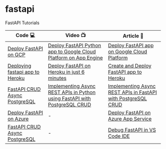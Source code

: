 # fastapi
FastAPI Tutorials


| Code 💻 | Video 📺 | Article 📝 |
|----------|-------------|------|
| [Deploy FastAPI on GCP](/windson/fastapi/tree/fastapi-deploy-google-cloud-platform) | [Deploy FastAPI Python app to Google Cloud Platform on App Engine](https://bit.ly/3g0VwFE) | [Deploy FastAPI app on Google Cloud Platform](https://bit.ly/3axKog8) |
| [Deploying fastapi app to Heroku](/windson/fastapi/tree/fastapi-deploy-heroku) | [Deploy FastAPI on Heroku in just 6 minutes](http://bit.ly/3aO1g35) | [Create and Deploy FastAPI app to Heroku](http://bit.ly/2RD68jM) |
| [FastAPI CRUD Async PostgreSQL](/windson/fastapi/tree/fastapi-postgresql-azure-deploy) | [Implementing Async REST APIs in Python using FastAPI with PostgreSQL CRUD](https://bit.ly/3j42qvf) | [Implementing Async REST APIs in FastAPI with PostgreSQL CRUD](https://bit.ly/2O6onvp) |
| [Deploy FastAPI on Azure](/windson/fastapi/tree/fastapi-postgresql-azure-deploy) | - | [Deploy FastAPI on Azure App Service](https://bit.ly/3gPntQ7) |
| [FastAPI CRUD Async PostgreSQL](/windson/fastapi/tree/fastapi-postgresql-azure-deploy) | - | [Debug FastAPI in VS Code IDE](https://bit.ly/3hcXToY) |
